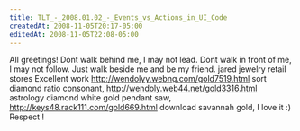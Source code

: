 ```yaml
---
title: TLT_-_2008.01.02_-_Events_vs_Actions_in_UI_Code
createdAt: 2008-11-05T20:17-05:00
editedAt: 2008-11-05T22:08-05:00
---
```


All greetings! Dont walk behind me, I may not lead. Dont walk in front of me, I may not follow. Just walk beside me and be my friend. jared jewelry retail stores Excellent work http://wendolyy.webng.com/gold7519.html sort diamond ratio consonant, http://wendoly.web44.net/gold3316.html astrology diamond white gold pendant saw, http://keys48.rack111.com/gold669.html download savannah gold,  I love it :) Respect !

